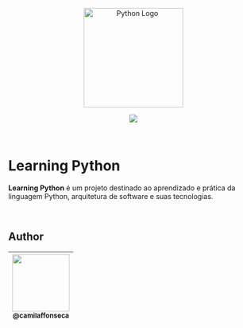 <p align="center">
    <img
        src="https://raw.githubusercontent.com/camilaffonseca/Learning_Python/Img/master/python-logo.png" 
        width="200px"
        alt="Python Logo"
    />
</p>

<p align="center">
    <img src="https://img.shields.io/github/license/camilaffonseca/Learning_Python" />
</p>

<br />

# Learning Python

**Learning Python** é um projeto destinado ao aprendizado e prática da linguagem Python, arquitetura de software e suas tecnologias.

<br />

## Author

| [<img src="https://avatars0.githubusercontent.com/u/54648900?s=460&u=43b350516ce10d2ec1f2b412bbb9c58322c5c92a&v=4" width=115><br><sub>@camilaffonseca</sub>](https://github.com/camilaffonseca) |
| :---: |
